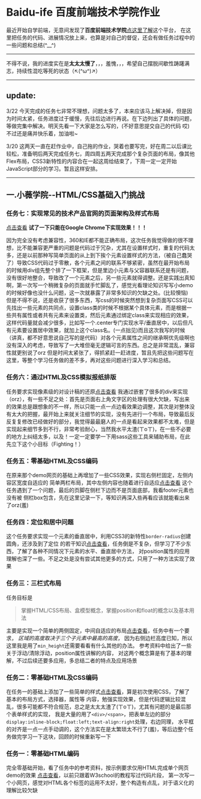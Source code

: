 # Baidu-ife 百度前端技术学院作业
最近开始自学前端，无意间发现了**百度前端技术学院**[点这里了解](http://ife.baidu.com/)这个平台，
在这里把任务的代码、进展情况放上来，也算是对自己的督促，还会有做任务过程中的一些问题和总结(^__^)

-------------------------------------------------------------------------------------------------------------------------

不得不说，我的进度实在是**太太太慢了**，，，羞愧，，，希望自己摆脱间歇性踌躇满志，持续性混吃等死的状态（↖(^ω^)↗）

-------------------------------------------------------------------------------------------

## update:

3/22  今天完成的任务七非常不理想，问题太多了，本来应该马上解决掉，但是因为时间太紧，任务进度过于缓慢，先往后边进行再说。在下边列出了具体的问题，等做完集中解决。明天先看一下大家是怎么写的，(不好意思提交自己的代码 哎)不过还是痛并快乐着，加油啦~

3/20  这两天一直在赶作业中，自己拖的作业，哭着也要写完，好在周二以后课比较松，准备明后两天完成任务七，周四周五两天完成那个复杂页面的布局，像其他Flex布局，CSS3新特性的内容合在一起这周给结束了，下周一定一定开始JavaScript部分的学习。暂且这样安排。

-----------------------------------------------------------------------------------------------------------------------------

## 一.小薇学院--HTML/CSS基础入门挑战

### 任务七：实现常见的技术产品官网的页面架构及样式布局
[点击查看](https://happyzhangxiaoyi.github.io/Baidu-ife/lesson1/task7.html) **试了一下只能在Google Chrome下实现效果！！！** 

因为完全没有考虑兼容性，360和IE都不能正确布局，这次任务我觉得做的很不理想，比不能兼容更严重的问题是代码过于冗杂，尤其在设置样式时，重复的代码太多，还是以前那种写简单页面的从上到下挨个元素设置样式的方法，（被自己蠢哭了）导致CSS代码过于零散，各个元素之间的联系不够紧密，虽然在最开始布局的时候用div组先整个排了一下框架，但是里边小元素与父容器联系还是有问题，没有很好地整合，导致改了一个元素之后，另一些元素就得调整。还是实践出真知啊，第一次写一个稍微复杂的页面就手忙脚乱了，感觉光看理论知识写写小demo的时候好像也没什么问题，这一次就暴露了非常多知识的欠缺之处。(比较懊恼) 但是不得不说，还是收获了很多东西，写css的时候突然想到复杂页面写CSS可以先找出一些元素的共同点，设置class类的时候不根据某个具体元素，而是根据一些共有属性或者共有元素来设置类，然后元素通过绑定class来实现相应的效果，这样代码量就会减少很多，比如写一个.center专门实现水平/垂直居中，以后但凡有元素要设置居中效果，就加上这个class名。(一点拙见)而且这次我写的时候（讲真，都不好意思说自己写的是代码）对各个元素属性之间的继承啊优先级啊也没有深入的考虑，导致写了一大堆但毫无逻辑可言的东西。总之是非常混乱，兼容性就更别说了orz 但是时间太紧张了，得抓紧赶一赶进度，暂且先把这些问题写在这里，等整个学习任务做的差不多，再对这些问题进行深入学习和总结。

### 任务六：通过HTML及CSS模拟报纸排版
任务要求实现像素级的对设计稿的还原[点击查看](https://happyzhangxiaoyi.github.io/Baidu-ife/lesson1/task6.html)
我通过嵌套了很多的div来实现（orz），有一些不足之处：首先是页面右上角文字区的处理有很大欠缺，写出来的效果总是跟想象的不一样，所以只能一点一点边看效果边调整，其次是对整体没有太大的把握，最开始上来就关注细节的实现，没有先进行一个布局，导致最后反反复复修改已经做好的部分，我觉得最最磨人的一点是看起来效果都不太难，但是实现起来细节多到不行，非常考验耐心，当然我水平太渣(ㄒoㄒ)，在一些不必要的地方上纠结太多，以及！一定一定要学一下用sass这些工具来辅助布局，在此先立下这个小目标（Fighting！）

### 任务五：零基础HTML及CSS编码
在原来那个demo网页的基础上再增加了一些CSS效果，实现右侧栏固定，左侧内容区宽度自适应的
简单两栏布局，其中左侧内容也随着进行自适应[点击查看](https://happyzhangxiaoyi.github.io/Baidu-ife/lesson1/task5.html)
这个任务遇到了一个问题，最后的页脚在侧栏下边而不是页面底部，我看footer元素也没有被
侧栏box包含，先在这里记录一下，等知识再深入些再看应该就能看出来了orz(羞)

### 任务四：定位和居中问题
这个任务要求实现一个元素的垂直居中，利用CSS3的新特性`border-radius`创建圆角，还涉及到了定位
的若干知识[点击查看](https://happyzhangxiaoyi.github.io/Baidu-ife/lesson1/task4.html)，任务倒是不复杂，但学习了不少东西，了解了各种不同情况下元素的水平、垂直居中方法，
对position属性的应用理解也深了一些。不足之处是没有尝试其他更多的方式，只用了一种方法实现了效果

### 任务三：三栏式布局
任务目标是
>掌握HTML/CSS布局、盒模型概念，掌握position和float的概念以及基本用法

主要是实现一个简单的两侧固定，中间自适应的布局[点击查看](https://happyzhangxiaoyi.github.io/Baidu-ife/lesson1/task3.html)，任务中有一个要求， *区域的高度取决于三个子元素中最高的高度*，
因为右侧边栏高度已知，所以这里我是用了`min_height`还需要看看有什么其他的办法。
参考资料中给出了一些关于浮动/清除浮动，position属性讲解的内容，
对这两个概念算是有了基本的理解，不过后续还要多应用，多总结二者的特点及应用场景

### 任务二：零基础HTML及CSS编码
在任务一的基础上添加了一些简单的样式[点击查看](https://happyzhangxiaoyi.github.io/Baidu-ife/lesson1/task2.html)，算是初次使用CSS，了解了基本的布局方式，选择器，属性等
内容，勉强实现效果，但是代码逻辑比较混乱，很多可能都不符合规范，总之是太太太渣了(ㄒoㄒ)，尤其有问题的是最后那个表单样式的实现，
我是大量的用了`<div>/<span>`，把表单左边的部分 `display:inline-block;float:left;text-align:right`处理，右边同理，
水平框的对齐是一点一点手动调的，这个方法实在是太繁琐太不行了(羞)，等后边整个任务做完学习一下这块，回顾的时候重新写一下

### 任务一：零基础HTML编码
完全零基础开始，看了任务中的参考资料，按示例要求仅用HTML完成单个网页demo的效果
[点击查看](https://happyzhangxiaoyi.github.io/Baidu-ife/lesson1/task1.html)，以前只跟着W3school的教程写过代码片段，
第一次写一个小网页，感觉对HTML各个标签的运用不太好，整个构造有点乱，对于语义化的理解比较欠缺







